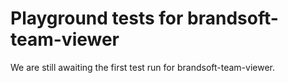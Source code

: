 # Playground tests for brandsoft-team-viewer
We are still awaiting the first test run for brandsoft-team-viewer.
